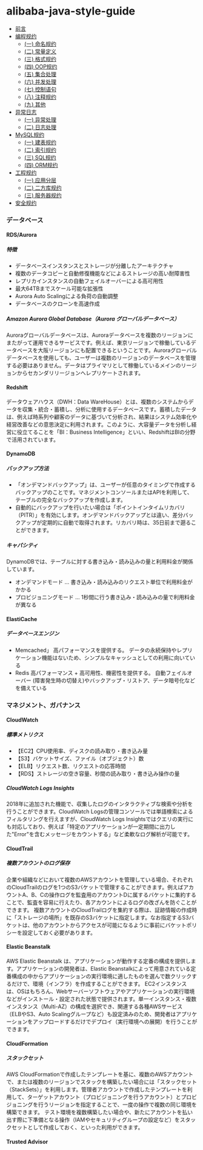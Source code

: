 # alibaba-java-style-guide
* [前言](README.md)
* [编程规约](c1/README.md)
    * [(一) 命名规约](c1/s1.md)
    * [(二) 常量定义](c1/s2.md)
    * [(三) 格式规约](c1/s3.md)
    * [(四) OOP规约](c1/s4.md)
    * [(五) 集合处理](c1/s5.md)
    * [(六) 并发处理](c1/s6.md)
    * [(七) 控制语句](c1/s7.md)
    * [(八) 注释规约](c1/s8.md)
    * [(九) 其他](c1/s9.md)
* [异常日志](c2/README.md)
    * [(一) 异常处理](c2/s1.md)
    * [(二) 日志处理](c2/s2.md)
* [MySQL规约](c3/README.md)
    * [(一) 建表规约](c3/s1.md)
    * [(二) 索引规约](c3/s2.md)
    * [(三) SQL规约](c3/s3.md)
    * [(四) ORM规约](c3/s4.md)
* [工程规约](c4/README.md)
    * [(一) 应用分层](c4/s1.md)
    * [(二) 二方库规约](c4/s2.md)
    * [(三) 服务器规约](c4/s3.md)
* [安全规约](c5/README.md)

### データベース
#### RDS/Aurora
##### 特徴
* データベースインスタンスとストレージが分離したアーキテクチャ
* 複数のデータコピーと自動修復機能などによるストレージの高い耐障害性
* レプリカインスタンスの自動フェイルオーバーによる高可用性
* 最大64TBまでスケール可能な拡張性
* Aurora Auto Scalingによる負荷の自動調整
* データベースのクローンを高速作成
##### Amazon Aurora Global Database（Aurora グローバルデータベース）
Auroraグローバルデータベースは、Auroraデータベースを複数のリージョンにまたがって運用できるサービスです。例えば、東京リージョンで稼働しているデータベースを大阪リージョンにも配置できるということです。Auroraグローバルデータベースを使用しても、ユーザーは複数のリージョンのデータベースを管理する必要はありません。データはプライマリとして稼働しているメインのリージョンからセカンダリリージョンへレプリケートされます。

#### Redshift
データウェアハウス（DWH：Data WareHouse）とは、複数のシステムからデータを収集・統合・蓄積し、分析に使用するデータベースです。蓄積したデータは、例えば時系列や顧客のデータに基づいて分析され、結果はシステム効率化や経営改善などの意思決定に利用されます。このように、大容量データを分析し経営に役立てることを「BI：Business Intelligence」といい、RedshiftはBIの分野で活用されています。

#### DynamoDB
##### バックアップ方法
* 「オンデマンドバックアップ」は、ユーザーが任意のタイミングで作成するバックアップのことです。マネジメントコンソールまたはAPIを利用して、テーブルの完全なバックアップを作成します。
* 自動的にバックアップを行いたい場合は「ポイントインタイムリカバリ（PITR）」を有効にします。オンデマンドバックアップとは違い、差分バックアップが定期的に自動で取得されます。リカバリ時は、35日前まで遡ることができます。
##### キャパシティ
DynamoDBでは、テーブルに対する書き込み・読み込みの量と利用料金が関係しています。
* オンデマンドモード ... 書き込み・読み込みのリクエスト単位で利用料金がかかる
* プロビジョニングモード ... 1秒間に行う書き込み・読み込みの量で利用料金が異なる

#### ElastiCache
##### データベースエンジン
* Memcached」
  高パフォーマンスを提供する。
データの永続保持やレプリケーション機能はないため、シンプルなキャッシュとしての利用に向いている
* Redis
  高パフォーマンス + 高可用性、機密性を提供する。
自動フェイルオーバー (障害発生時の切替え)やバックアップ・リストア、データ暗号化などを備えている

### マネジメント、ガバナンス
#### CloudWatch
##### 標準メトリクス
* 【EC2】CPU使用率、ディスクの読み取り・書き込み量
* 【S3】バケットサイズ、ファイル（オブジェクト）数
* 【ELB】リクエスト数、リクエストの応答時間
* 【RDS】ストレージの空き容量、秒間の読み取り・書き込み操作の量
##### CloudWatch Logs Insights
2018年に追加された機能で、収集したログのインタラクティブな検索や分析を行うことができます。CloudWatch Logsの管理コンソールでは単語検索によるフィルタリングを行えますが、CloudWatch Logs Insightsではクエリの実行にも対応しており、例えば「特定のアプリケーションが一定期間に出力した"Error"を含むメッセージをカウントする」など柔軟なログ解析が可能です。

#### CloudTrail
##### 複数アカウントのログ保存
企業や組織などにおいて複数のAWSアカウントを管理している場合、それぞれのCloudTrailのログを1つのS3バケットで管理することができます。例えばアカウントA、B、Cの操作ログを監査用のアカウントDに属するバケットに集約することで、監査を容易に行えたり、各アカウントによるログの改ざんを防ぐことができます。
複数アカウントのCloudTrailログを集約する際は、証跡情報の作成時に「ストレージの場所」を既存のS3バケットに指定します。なお指定するS3バケットは、他のアカウントからアクセスが可能になるように事前にバケットポリシーを設定しておく必要があります。

#### Elastic Beanstalk
AWS Elastic Beanstalk は、アプリケーションが動作する定番の構成を提供します。アプリケーションの開発者は、Elastic Beanstalkによって用意されている定番構成の中からアプリケーションの実行環境に適したものを選んで数クリックするだけで、環境（インフラ）を作成することができます。
EC2インスタンスは、OSはもちろん、Webサーバーソフトウェアやアプリケーションの実行環境などがインストール・設定された状態で提供されます。単一インスタンス・複数インスタンス（Multi-AZ）の構成を選択でき、関連する各種AWSサービス（ELBやS3、Auto Scalingグループなど）も設定済みのため、開発者はアプリケーションをアップロードするだけでデプロイ（実行環境への展開）を行うことができます。

#### CloudFormation
##### スタックセット
AWS CloudFormationで作成したテンプレートを基に、複数のAWSアカウントで、または複数のリージョンでスタックを構築したい場合には「スタックセット（StackSets）」を利用します。管理者アカウントで作成したテンプレートを利用して、ターゲットアカウント（プロビジョニングを行うアカウント）とプロビジョニングを行うリージョンを指定することで、一度の操作で複数の同じ環境を構築できます。
テスト環境を複数構築したい場合や、新たにアカウントを払い出す際に下準備となる操作（IAMやセキュリティグループの設定など）をスタックセットとして作成しておく、といった利用ができます。
#### Trusted Advisor
